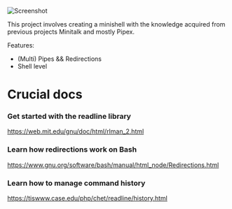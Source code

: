 ![Screenshot](https://user-images.githubusercontent.com/92089944/224224408-73ddca30-0aa3-4ebf-8451-39f7d6d52949.png)

This project involves creating a minishell with the knowledge acquired from previous projects Minitalk and mostly Pipex.

Features:
- (Multi) Pipes && Redirections
- Shell level

# Crucial docs
### Get started with the readline library
https://web.mit.edu/gnu/doc/html/rlman_2.html

### Learn how redirections work on Bash
https://www.gnu.org/software/bash/manual/html_node/Redirections.html

### Learn how to manage command history
https://tiswww.case.edu/php/chet/readline/history.html
